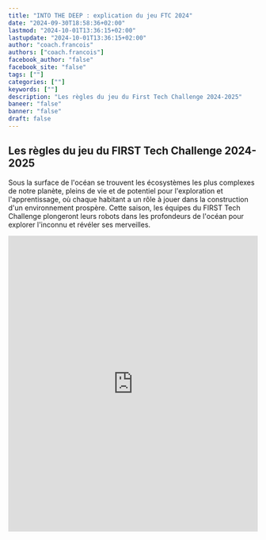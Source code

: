 ```yaml
---
title: "INTO THE DEEP : explication du jeu FTC 2024"
date: "2024-09-30T18:58:36+02:00"
lastmod: "2024-10-01T13:36:15+02:00"
lastupdate: "2024-10-01T13:36:15+02:00"
author: "coach.francois"
authors: ["coach.francois"]
facebook_author: "false"
facebook_site: "false"
tags: [""]
categories: [""]
keywords: [""]
description: "Les règles du jeu du First Tech Challenge 2024-2025"
baneer: "false"
banner: "false"
draft: false
---
```

## Les règles du jeu du FIRST Tech Challenge 2024-2025

Sous la surface de l'océan se trouvent les écosystèmes les plus complexes de notre planète, pleins de vie et de potentiel pour l'exploration et l'apprentissage, où chaque habitant a un rôle à jouer dans la construction d'un environnement prospère. Cette saison, les équipes du FIRST Tech Challenge plongeront leurs robots dans les profondeurs de l'océan pour explorer l'inconnu et révéler ses merveilles.

<iframe class="youtube-player" width="100%" height="597" src="https://www.youtube.com/embed/WoqDavYyLLU?version=3&amp;rel=1&amp;showsearch=0&amp;showinfo=1&amp;iv_load_policy=1&amp;fs=1&amp;hl=fr-FR&amp;autohide=2&amp;wmode=transparent" allowfullscreen="true" style="border:0;" sandbox="allow-scripts allow-same-origin allow-popups allow-presentation allow-popups-to-escape-sandbox"></iframe>
<br><br>







